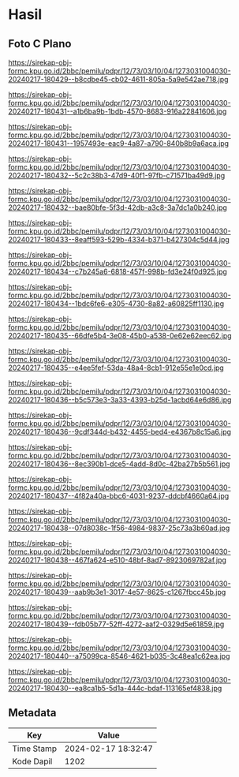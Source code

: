 # Hasil

## Foto C Plano

https://sirekap-obj-formc.kpu.go.id/2bbc/pemilu/pdpr/12/73/03/10/04/1273031004030-20240217-180429--b8cdbe45-cb02-4611-805a-5a9e542ae718.jpg

https://sirekap-obj-formc.kpu.go.id/2bbc/pemilu/pdpr/12/73/03/10/04/1273031004030-20240217-180431--a1b6ba9b-1bdb-4570-8683-916a22841606.jpg

https://sirekap-obj-formc.kpu.go.id/2bbc/pemilu/pdpr/12/73/03/10/04/1273031004030-20240217-180431--1957493e-eac9-4a87-a790-840b8b9a6aca.jpg

https://sirekap-obj-formc.kpu.go.id/2bbc/pemilu/pdpr/12/73/03/10/04/1273031004030-20240217-180432--5c2c38b3-47d9-40f1-97fb-c71571ba49d9.jpg

https://sirekap-obj-formc.kpu.go.id/2bbc/pemilu/pdpr/12/73/03/10/04/1273031004030-20240217-180432--bae80bfe-5f3d-42db-a3c8-3a7dc1a0b240.jpg

https://sirekap-obj-formc.kpu.go.id/2bbc/pemilu/pdpr/12/73/03/10/04/1273031004030-20240217-180433--8eaff593-529b-4334-b371-b427304c5d44.jpg

https://sirekap-obj-formc.kpu.go.id/2bbc/pemilu/pdpr/12/73/03/10/04/1273031004030-20240217-180434--c7b245a6-6818-457f-998b-fd3e24f0d925.jpg

https://sirekap-obj-formc.kpu.go.id/2bbc/pemilu/pdpr/12/73/03/10/04/1273031004030-20240217-180434--1bdc6fe6-e305-4730-8a82-a60825ff1130.jpg

https://sirekap-obj-formc.kpu.go.id/2bbc/pemilu/pdpr/12/73/03/10/04/1273031004030-20240217-180435--66dfe5b4-3e08-45b0-a538-0e62e62eec62.jpg

https://sirekap-obj-formc.kpu.go.id/2bbc/pemilu/pdpr/12/73/03/10/04/1273031004030-20240217-180435--e4ee5fef-53da-48a4-8cb1-912e55e1e0cd.jpg

https://sirekap-obj-formc.kpu.go.id/2bbc/pemilu/pdpr/12/73/03/10/04/1273031004030-20240217-180436--b5c573e3-3a33-4393-b25d-1acbd64e6d86.jpg

https://sirekap-obj-formc.kpu.go.id/2bbc/pemilu/pdpr/12/73/03/10/04/1273031004030-20240217-180436--9cdf344d-b432-4455-bed4-e4367b8c15a6.jpg

https://sirekap-obj-formc.kpu.go.id/2bbc/pemilu/pdpr/12/73/03/10/04/1273031004030-20240217-180436--8ec390b1-dce5-4add-8d0c-42ba27b5b561.jpg

https://sirekap-obj-formc.kpu.go.id/2bbc/pemilu/pdpr/12/73/03/10/04/1273031004030-20240217-180437--4f82a40a-bbc6-4031-9237-ddcbf4660a64.jpg

https://sirekap-obj-formc.kpu.go.id/2bbc/pemilu/pdpr/12/73/03/10/04/1273031004030-20240217-180438--07d8038c-1f56-4984-9837-25c73a3b60ad.jpg

https://sirekap-obj-formc.kpu.go.id/2bbc/pemilu/pdpr/12/73/03/10/04/1273031004030-20240217-180438--467fa624-e510-48bf-8ad7-8923069782af.jpg

https://sirekap-obj-formc.kpu.go.id/2bbc/pemilu/pdpr/12/73/03/10/04/1273031004030-20240217-180439--aab9b3e1-3017-4e57-8625-c1267fbcc45b.jpg

https://sirekap-obj-formc.kpu.go.id/2bbc/pemilu/pdpr/12/73/03/10/04/1273031004030-20240217-180439--fdb05b77-52ff-4272-aaf2-0329d5e61859.jpg

https://sirekap-obj-formc.kpu.go.id/2bbc/pemilu/pdpr/12/73/03/10/04/1273031004030-20240217-180440--a75099ca-8546-4621-b035-3c48ea1c62ea.jpg

https://sirekap-obj-formc.kpu.go.id/2bbc/pemilu/pdpr/12/73/03/10/04/1273031004030-20240217-180430--ea8ca1b5-5d1a-444c-bdaf-113165ef4838.jpg


## Metadata

| Key        | Value               |
| ---------- | ------------------- |
| Time Stamp | 2024-02-17 18:32:47 |
| Kode Dapil | 1202                |



